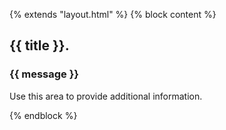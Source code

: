 {% extends "layout.html" %} {% block content %}

## {{ title }}.

### {{ message }}

Use this area to provide additional information.

{% endblock %}
